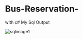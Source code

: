 # Bus-Reservation-
with c#
My Sql Output

![sqlimage1](https://user-images.githubusercontent.com/39830419/50387149-6956b880-0706-11e9-851b-63bfdc86b2d7.PNG)
